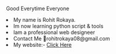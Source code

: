 Good Everytime Everyone
<li>My name is Rohit Rokaya.</li>
<li>Im now learning python script & tools</li>
<li>Iam a professional web designeer</li>
<li>Contact Me 📧rohitrokaya08@gmail.com</li>
<li>My website:- <a href="http://rohitrokaya.scienceontheweb.net">Click Here</a></li>
